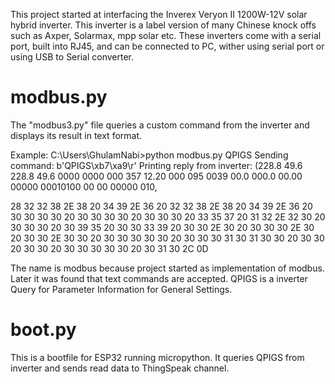 
This project started at interfacing the Inverex Veryon II 1200W-12V solar hybrid inverter. This inverter is a label version of many Chinese knock offs such as Axper, Solarmax, mpp solar etc. These inverters come with a serial port, built into RJ45, and can be connected to PC, wither using serial port or using USB to Serial converter.

# modbus.py
The "modbus3.py" file queries a custom command from the inverter and displays its result in text format.

Example: 
C:\Users\GhulamNabi>python modbus.py QPIGS
Sending command:
b'QPIGS\xb7\xa9\r'
Printing reply from inverter:
(228.8 49.6 228.8 49.6 0000 0000 000 357 12.20 000 095 0039 00.0 000.0 00.00 00000 00010100 00 00 00000 010,

28 32 32 38 2E 38 20 34 39 2E 36 20 32 32 38 2E 38 20 34 39 2E 36 20 30 30 30 30 20 30 30 30 30 20 30 30 30 20 33 35 37 20 31 32 2E 32 30 20 30 30 30 20 30 39 35 20 30 30 33 39 20 30 30 2E 30 20 30 30 30 2E 30 20 30 30 2E 30 30 20 30 30 30 30 30 20 30 30 30 31 30 31 30 30 20 30 30 20 30 30 20 30 30 30 30 30 20 30 31 30 2C 0D


The name is modbus because project started as implementation of modbus. Later it was found that text commands are accepted. QPIGS is a inverter Query for Parameter Information for General Settings. 

# boot.py
This is a bootfile for ESP32 running micropython. It queries QPIGS from inverter and sends read data to ThingSpeak channel.
